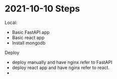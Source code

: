 # 2021-10-10 Steps

Local:
- Basic FastAPI app
- Basic react app
- Install mongodb

Deploy
- deploy manually and have nginx refer to FastAPI
- deploy react app and have nginx refer to react.
- 
